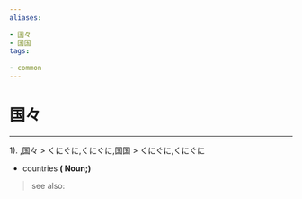 ```yaml
---
aliases:
    
- 国々
- 国国
tags:
    
- common
---
```


# 国々
---
1).
,国々 > くにぐに,くにぐに,国国 > くにぐに,くにぐに

- countries
**( Noun;)**
> see also: 
            